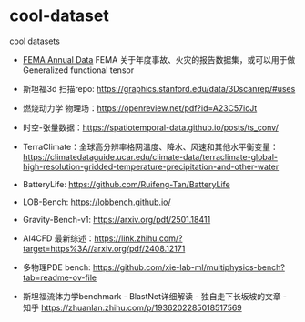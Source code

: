 # cool-dataset
cool datasets 

- [FEMA Annual Data](https://www.fema.gov/about/openfema/data-sets/fema-usfa-nfirs-annual-data) FEMA 关于年度事故、火灾的报告数据集，或可以用于做Generalized functional tensor
-  斯坦福3d 扫描repo: https://graphics.stanford.edu/data/3Dscanrep/#uses
-  燃烧动力学 物理场：https://openreview.net/pdf?id=A23C57icJt

- 时空-张量数据：https://spatiotemporal-data.github.io/posts/ts_conv/

- TerraClimate：全球高分辨率格网温度、降水、风速和其他水平衡变量：https://climatedataguide.ucar.edu/climate-data/terraclimate-global-high-resolution-gridded-temperature-precipitation-and-other-water

- BatteryLife: https://github.com/Ruifeng-Tan/BatteryLife

- LOB-Bench: https://lobbench.github.io/

- Gravity-Bench-v1: https://arxiv.org/pdf/2501.18411

- AI4CFD 最新综述：https://link.zhihu.com/?target=https%3A//arxiv.org/pdf/2408.12171

- 多物理PDE bench: https://github.com/xie-lab-ml/multiphysics-bench?tab=readme-ov-file

- 斯坦福流体力学benchmark - BlastNet详细解读 - 独自走下长坂坡的文章 - 知乎
https://zhuanlan.zhihu.com/p/1936202285018517569
